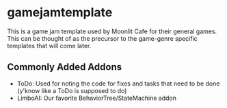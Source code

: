 # gamejamtemplate
This is a game jam template used by Moonlit Cafe for their general games. This can be thought of as the precursor to
the game-genre specific templates that will come later.

## Commonly Added Addons
- ToDo: Used for noting the code for fixes and tasks that need to be done (y'know like a ToDo is supposed to do)
- LimboAI: Our favorite BehaviorTree/StateMachine addon
